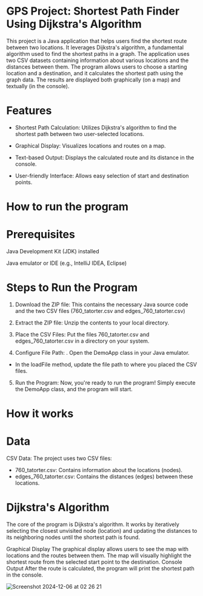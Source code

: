 # GPS Project: Shortest Path Finder Using Dijkstra's Algorithm

This project is a Java application that helps users find the shortest route between two locations. It leverages Dijkstra's algorithm, a fundamental algorithm used to find the shortest paths in a graph. The application uses two CSV datasets containing information about various locations and the distances between them. The program allows users to choose a starting location and a destination, and it calculates the shortest path using the graph data. The results are displayed both graphically (on a map) and textually (in the console).

# Features

- Shortest Path Calculation: Utilizes Dijkstra's algorithm to find the shortest path between two user-selected locations.

- Graphical Display: Visualizes locations and routes on a map.

- Text-based Output: Displays the calculated route and its distance in the console.

- User-friendly Interface: Allows easy selection of start and destination points.


# How to run the program

# Prerequisites

Java Development Kit (JDK) installed

Java emulator or IDE (e.g., IntelliJ IDEA, Eclipse)

# Steps to Run the Program


1. Download the ZIP file: This contains the necessary Java source code and the two CSV files (760_tatorter.csv and edges_760_tatorter.csv)
   
2. Extract the ZIP file: Unzip the contents to your local directory.
   
4. Place the CSV Files: Put the files 760_tatorter.csv and edges_760_tatorter.csv in a directory on your system.
   
5. Configure File Path:
. Open the DemoApp class in your Java emulator.
- In the loadFile method, update the file path to where you placed the CSV files.
  
5. Run the Program: Now, you're ready to run the program! Simply execute the DemoApp class, and the program will start.

# How it works

# Data
CSV Data: The project uses two CSV files:
- 760_tatorter.csv: Contains information about the locations (nodes).
- edges_760_tatorter.csv: Contains the distances (edges) between these locations.

# Dijkstra's Algorithm
The core of the program is Dijkstra's algorithm. It works by iteratively selecting the closest unvisited node (location) and updating the distances to its neighboring nodes until the shortest path is found.

Graphical Display
The graphical display allows users to see the map with locations and the routes between them.
The map will visually highlight the shortest route from the selected start point to the destination.
Console Output
After the route is calculated, the program will print the shortest path in the console.


![Screenshot 2024-12-06 at 02 26 21](https://github.com/user-attachments/assets/8b39e548-6d9a-4ea7-b96e-4d5c0e2a49b1)


